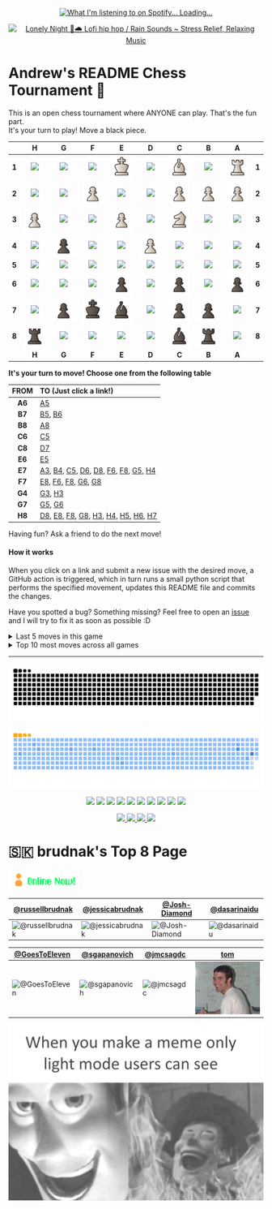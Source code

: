 
<p align="center">
  <a href="https://open.spotify.com/user/upv50bd8fofqcy9yibbgfmwly">
    <img src="https://novatorem-gamma-two.vercel.app/api/spotify" alt="What I'm listening to on Spotify... Loading..." />
  </a>
</p>

<p align="center">
  <a href="https://youtu.be/RqPIxIhcyYk">
    <img src="https://github.com/brudnak/brudnak/blob/main/img/bart.gif" alt="Lonely Night 🌃🌧️ Lofi hip hop / Rain Sounds ~ Stress Relief, Relaxing Music">
  </a>
</p>

# Andrew's README Chess Tournament 👑

This is an open chess tournament where ANYONE can play. That's the fun part.  
It's your turn to play! Move a <!-- BEGIN TURN -->black<!-- END TURN --> piece.

<!-- BEGIN CHESS BOARD -->
|   | H | G | F | E | D | C | B | A |   |
|---|:-:|:-:|:-:|:-:|:-:|:-:|:-:|:-:|:-:|
| **1** | <img src="img/blank.png" width=50px> | <img src="img/blank.png" width=50px> | <img src="img/blank.png" width=50px> | <img src="img/white/king.svg" width=50px> | <img src="img/blank.png" width=50px> | <img src="img/white/bishop.svg" width=50px> | <img src="img/blank.png" width=50px> | <img src="img/white/rook.svg" width=50px> | **1** |
| **2** | <img src="img/blank.png" width=50px> | <img src="img/blank.png" width=50px> | <img src="img/white/pawn.svg" width=50px> | <img src="img/blank.png" width=50px> | <img src="img/blank.png" width=50px> | <img src="img/white/pawn.svg" width=50px> | <img src="img/white/pawn.svg" width=50px> | <img src="img/white/pawn.svg" width=50px> | **2** |
| **3** | <img src="img/white/pawn.svg" width=50px> | <img src="img/blank.png" width=50px> | <img src="img/blank.png" width=50px> | <img src="img/white/pawn.svg" width=50px> | <img src="img/blank.png" width=50px> | <img src="img/white/knight.svg" width=50px> | <img src="img/blank.png" width=50px> | <img src="img/blank.png" width=50px> | **3** |
| **4** | <img src="img/blank.png" width=50px> | <img src="img/black/pawn.svg" width=50px> | <img src="img/blank.png" width=50px> | <img src="img/blank.png" width=50px> | <img src="img/white/pawn.svg" width=50px> | <img src="img/blank.png" width=50px> | <img src="img/blank.png" width=50px> | <img src="img/blank.png" width=50px> | **4** |
| **5** | <img src="img/blank.png" width=50px> | <img src="img/blank.png" width=50px> | <img src="img/blank.png" width=50px> | <img src="img/blank.png" width=50px> | <img src="img/blank.png" width=50px> | <img src="img/blank.png" width=50px> | <img src="img/blank.png" width=50px> | <img src="img/blank.png" width=50px> | **5** |
| **6** | <img src="img/blank.png" width=50px> | <img src="img/blank.png" width=50px> | <img src="img/blank.png" width=50px> | <img src="img/black/pawn.svg" width=50px> | <img src="img/blank.png" width=50px> | <img src="img/black/pawn.svg" width=50px> | <img src="img/blank.png" width=50px> | <img src="img/black/pawn.svg" width=50px> | **6** |
| **7** | <img src="img/blank.png" width=50px> | <img src="img/black/pawn.svg" width=50px> | <img src="img/black/king.svg" width=50px> | <img src="img/black/bishop.svg" width=50px> | <img src="img/blank.png" width=50px> | <img src="img/black/pawn.svg" width=50px> | <img src="img/black/pawn.svg" width=50px> | <img src="img/blank.png" width=50px> | **7** |
| **8** | <img src="img/black/rook.svg" width=50px> | <img src="img/blank.png" width=50px> | <img src="img/blank.png" width=50px> | <img src="img/blank.png" width=50px> | <img src="img/blank.png" width=50px> | <img src="img/black/bishop.svg" width=50px> | <img src="img/black/rook.svg" width=50px> | <img src="img/blank.png" width=50px> | **8** |
|   | **H** | **G** | **F** | **E** | **D** | **C** | **B** | **A** |   |
<!-- END CHESS BOARD -->

**It's your turn to move! Choose one from the following table**
<!-- BEGIN MOVES LIST -->
|  FROM  | TO (Just click a link!) |
| :----: | :---------------------- |
| **A6** | [A5](https://github.com/brudnak/brudnak/issues/new?body=Please+do+not+change+the+title.+Just+click+%22Submit+new+issue%22.+You+don%27t+need+to+do+anything+else+%3AD&title=Chess%3A+Move+A6+to+A5) |
| **B7** | [B5](https://github.com/brudnak/brudnak/issues/new?body=Please+do+not+change+the+title.+Just+click+%22Submit+new+issue%22.+You+don%27t+need+to+do+anything+else+%3AD&title=Chess%3A+Move+B7+to+B5), [B6](https://github.com/brudnak/brudnak/issues/new?body=Please+do+not+change+the+title.+Just+click+%22Submit+new+issue%22.+You+don%27t+need+to+do+anything+else+%3AD&title=Chess%3A+Move+B7+to+B6) |
| **B8** | [A8](https://github.com/brudnak/brudnak/issues/new?body=Please+do+not+change+the+title.+Just+click+%22Submit+new+issue%22.+You+don%27t+need+to+do+anything+else+%3AD&title=Chess%3A+Move+B8+to+A8) |
| **C6** | [C5](https://github.com/brudnak/brudnak/issues/new?body=Please+do+not+change+the+title.+Just+click+%22Submit+new+issue%22.+You+don%27t+need+to+do+anything+else+%3AD&title=Chess%3A+Move+C6+to+C5) |
| **C8** | [D7](https://github.com/brudnak/brudnak/issues/new?body=Please+do+not+change+the+title.+Just+click+%22Submit+new+issue%22.+You+don%27t+need+to+do+anything+else+%3AD&title=Chess%3A+Move+C8+to+D7) |
| **E6** | [E5](https://github.com/brudnak/brudnak/issues/new?body=Please+do+not+change+the+title.+Just+click+%22Submit+new+issue%22.+You+don%27t+need+to+do+anything+else+%3AD&title=Chess%3A+Move+E6+to+E5) |
| **E7** | [A3](https://github.com/brudnak/brudnak/issues/new?body=Please+do+not+change+the+title.+Just+click+%22Submit+new+issue%22.+You+don%27t+need+to+do+anything+else+%3AD&title=Chess%3A+Move+E7+to+A3), [B4](https://github.com/brudnak/brudnak/issues/new?body=Please+do+not+change+the+title.+Just+click+%22Submit+new+issue%22.+You+don%27t+need+to+do+anything+else+%3AD&title=Chess%3A+Move+E7+to+B4), [C5](https://github.com/brudnak/brudnak/issues/new?body=Please+do+not+change+the+title.+Just+click+%22Submit+new+issue%22.+You+don%27t+need+to+do+anything+else+%3AD&title=Chess%3A+Move+E7+to+C5), [D6](https://github.com/brudnak/brudnak/issues/new?body=Please+do+not+change+the+title.+Just+click+%22Submit+new+issue%22.+You+don%27t+need+to+do+anything+else+%3AD&title=Chess%3A+Move+E7+to+D6), [D8](https://github.com/brudnak/brudnak/issues/new?body=Please+do+not+change+the+title.+Just+click+%22Submit+new+issue%22.+You+don%27t+need+to+do+anything+else+%3AD&title=Chess%3A+Move+E7+to+D8), [F6](https://github.com/brudnak/brudnak/issues/new?body=Please+do+not+change+the+title.+Just+click+%22Submit+new+issue%22.+You+don%27t+need+to+do+anything+else+%3AD&title=Chess%3A+Move+E7+to+F6), [F8](https://github.com/brudnak/brudnak/issues/new?body=Please+do+not+change+the+title.+Just+click+%22Submit+new+issue%22.+You+don%27t+need+to+do+anything+else+%3AD&title=Chess%3A+Move+E7+to+F8), [G5](https://github.com/brudnak/brudnak/issues/new?body=Please+do+not+change+the+title.+Just+click+%22Submit+new+issue%22.+You+don%27t+need+to+do+anything+else+%3AD&title=Chess%3A+Move+E7+to+G5), [H4](https://github.com/brudnak/brudnak/issues/new?body=Please+do+not+change+the+title.+Just+click+%22Submit+new+issue%22.+You+don%27t+need+to+do+anything+else+%3AD&title=Chess%3A+Move+E7+to+H4) |
| **F7** | [E8](https://github.com/brudnak/brudnak/issues/new?body=Please+do+not+change+the+title.+Just+click+%22Submit+new+issue%22.+You+don%27t+need+to+do+anything+else+%3AD&title=Chess%3A+Move+F7+to+E8), [F6](https://github.com/brudnak/brudnak/issues/new?body=Please+do+not+change+the+title.+Just+click+%22Submit+new+issue%22.+You+don%27t+need+to+do+anything+else+%3AD&title=Chess%3A+Move+F7+to+F6), [F8](https://github.com/brudnak/brudnak/issues/new?body=Please+do+not+change+the+title.+Just+click+%22Submit+new+issue%22.+You+don%27t+need+to+do+anything+else+%3AD&title=Chess%3A+Move+F7+to+F8), [G6](https://github.com/brudnak/brudnak/issues/new?body=Please+do+not+change+the+title.+Just+click+%22Submit+new+issue%22.+You+don%27t+need+to+do+anything+else+%3AD&title=Chess%3A+Move+F7+to+G6), [G8](https://github.com/brudnak/brudnak/issues/new?body=Please+do+not+change+the+title.+Just+click+%22Submit+new+issue%22.+You+don%27t+need+to+do+anything+else+%3AD&title=Chess%3A+Move+F7+to+G8) |
| **G4** | [G3](https://github.com/brudnak/brudnak/issues/new?body=Please+do+not+change+the+title.+Just+click+%22Submit+new+issue%22.+You+don%27t+need+to+do+anything+else+%3AD&title=Chess%3A+Move+G4+to+G3), [H3](https://github.com/brudnak/brudnak/issues/new?body=Please+do+not+change+the+title.+Just+click+%22Submit+new+issue%22.+You+don%27t+need+to+do+anything+else+%3AD&title=Chess%3A+Move+G4+to+H3) |
| **G7** | [G5](https://github.com/brudnak/brudnak/issues/new?body=Please+do+not+change+the+title.+Just+click+%22Submit+new+issue%22.+You+don%27t+need+to+do+anything+else+%3AD&title=Chess%3A+Move+G7+to+G5), [G6](https://github.com/brudnak/brudnak/issues/new?body=Please+do+not+change+the+title.+Just+click+%22Submit+new+issue%22.+You+don%27t+need+to+do+anything+else+%3AD&title=Chess%3A+Move+G7+to+G6) |
| **H8** | [D8](https://github.com/brudnak/brudnak/issues/new?body=Please+do+not+change+the+title.+Just+click+%22Submit+new+issue%22.+You+don%27t+need+to+do+anything+else+%3AD&title=Chess%3A+Move+H8+to+D8), [E8](https://github.com/brudnak/brudnak/issues/new?body=Please+do+not+change+the+title.+Just+click+%22Submit+new+issue%22.+You+don%27t+need+to+do+anything+else+%3AD&title=Chess%3A+Move+H8+to+E8), [F8](https://github.com/brudnak/brudnak/issues/new?body=Please+do+not+change+the+title.+Just+click+%22Submit+new+issue%22.+You+don%27t+need+to+do+anything+else+%3AD&title=Chess%3A+Move+H8+to+F8), [G8](https://github.com/brudnak/brudnak/issues/new?body=Please+do+not+change+the+title.+Just+click+%22Submit+new+issue%22.+You+don%27t+need+to+do+anything+else+%3AD&title=Chess%3A+Move+H8+to+G8), [H3](https://github.com/brudnak/brudnak/issues/new?body=Please+do+not+change+the+title.+Just+click+%22Submit+new+issue%22.+You+don%27t+need+to+do+anything+else+%3AD&title=Chess%3A+Move+H8+to+H3), [H4](https://github.com/brudnak/brudnak/issues/new?body=Please+do+not+change+the+title.+Just+click+%22Submit+new+issue%22.+You+don%27t+need+to+do+anything+else+%3AD&title=Chess%3A+Move+H8+to+H4), [H5](https://github.com/brudnak/brudnak/issues/new?body=Please+do+not+change+the+title.+Just+click+%22Submit+new+issue%22.+You+don%27t+need+to+do+anything+else+%3AD&title=Chess%3A+Move+H8+to+H5), [H6](https://github.com/brudnak/brudnak/issues/new?body=Please+do+not+change+the+title.+Just+click+%22Submit+new+issue%22.+You+don%27t+need+to+do+anything+else+%3AD&title=Chess%3A+Move+H8+to+H6), [H7](https://github.com/brudnak/brudnak/issues/new?body=Please+do+not+change+the+title.+Just+click+%22Submit+new+issue%22.+You+don%27t+need+to+do+anything+else+%3AD&title=Chess%3A+Move+H8+to+H7) |
<!-- END MOVES LIST -->

Having fun? Ask a friend to do the next move!

#### How it works

When you click on a link and submit a new issue with the desired move, a GitHub action is triggered, which in turn runs a small python script that performs the specified movement, updates this README file and commits the changes.

Have you spotted a bug? Something missing? Feel free to open an [issue](https://github.com/marcizhu/readme-chess/issues) and I will try to fix it as soon as possible :D


<details>
  <summary>Last 5 moves in this game</summary>
<!-- BEGIN LAST MOVES -->

| Move | Author |
| :--: | :----- |
| `H2` to `H3` | [ @fillipehmeireles](https://github.com/fillipehmeireles) |
| `H5` to `G4` | [ @GingerGeek](https://github.com/GingerGeek) |
| `G3` to `G4` | [ @brudnak](https://github.com/brudnak) |
| `E8` to `F7` | [ @partypiotr](https://github.com/partypiotr) |
| `G5` to `F7` | [ @brudnak](https://github.com/brudnak) |

<!-- END LAST MOVES -->
</details>

<details>
  <summary>Top 10 most moves across all games</summary>
<!-- BEGIN TOP MOVES -->

| Total moves |  User  |
| :---------: | :----- |
| 14 | [@brudnak](https://github.com/brudnak) |
| 6 | [@russellbrudnak](https://github.com/russellbrudnak) |
| 4 | [@Josh-Diamond](https://github.com/Josh-Diamond) |
| 1 | [@erodrigufer](https://github.com/erodrigufer) |
| 1 | [@kawaii-Code](https://github.com/kawaii-Code) |
| 1 | [@partypiotr](https://github.com/partypiotr) |
| 1 | [@GingerGeek](https://github.com/GingerGeek) |
| 1 | [@fillipehmeireles](https://github.com/fillipehmeireles) |

<!-- END TOP MOVES -->
</details>

---

<p align="center">
  <img src="https://github.com/brudnak/brudnak/blob/output/github-snake-dark.svg#gh-dark-mode-only" />
</p>
<p align="center">
  <img src="https://github.com/brudnak/brudnak/blob/output/ocean.gif#gh-light-mode-only" />
</p>

<!-- Where to find these icons: https://simpleicons.org -->
<p align="center">
  <img src="https://img.shields.io/badge/-Go-00ADD8?logo=go&logoColor=white&style=fla" />
  <img src="https://img.shields.io/badge/-Rust-000000?logo=rust&logoColor=white&style=fla" />
  <img src="https://img.shields.io/badge/-Zig-F7A41D?logo=zig&logoColor=white&styl=fla" />
  <img src="https://img.shields.io/badge/-Kubernetes-326CE5?logo=kubernetes&logoColor=white&style=flat" />
  <img src="https://img.shields.io/badge/-Rancher-0075A8?logo=rancher&logoColor=white&style=flat" />
  <img src="https://img.shields.io/badge/-Terraform-7B42BC?logo=terraform&logoColor=white&style=flat" />
  <img src="https://img.shields.io/badge/-AWS-232F3E?logo=amazonwebservices&logoColor=white&style=flat" />
  <img src="https://img.shields.io/badge/-JavaScript-F7DF1E?logo=javascript&logoColor=white&style=flat" />
  <img src="https://img.shields.io/badge/-HTML5-E34F26?logo=html5&logoColor=white&style=flat" />
  <img src="https://img.shields.io/badge/-CSS3-1572B6?logo=css3&logoColor=white&style=flat" />
</p>

<p align="center">
  <a href="https://gitlab.com/brudnak">
    <img src="https://img.shields.io/badge/-GitLab-FC6D26?logo=gitlab&logoColor=white&style=flat" />
  </a>
  <a href="https://hub.docker.com/u/brudnak">
    <img src="https://img.shields.io/badge/-Docker_Hub-2496ED?logo=docker&logoColor=white&style=flat" />
  </a>
  <a href="https://www.linkedin.com/in/andrew-brudnak">
    <img src="https://img.shields.io/badge/-LinkedIn-0A66C2?logo=linkedin&logoColor=white&style=flat" />
  </a>
  <a href="https://bitbucket.org/brudnak">
    <img src="https://img.shields.io/badge/-Bitbucket-0052CC?logo=bitbucket&logoColor=white&style=flat" />
  </a>
</p>

# 🇸🇰 brudnak's Top 8 Page

  <img src="https://github.com/brudnak/brudnak/blob/main/img/online.gif" alt="" width="140">

| [@russellbrudnak](https://github.com/russellbrudnak)                               | [@jessicabrudnak](https://github.com/jessicabrudnak)                               | [@Josh-Diamond](https://github.com/Josh-Diamond)                               | [@dasarinaidu](https://github.com/dasarinaidu)                               |
| ---------------------------------------------------------------------------------- | ---------------------------------------------------------------------------------- | ------------------------------------------------------------------------------ | ---------------------------------------------------------------------------- |
| ![@russellbrudnak](https://avatars.githubusercontent.com/russellbrudnak?s=150&v=1) | ![@jessicabrudnak](https://avatars.githubusercontent.com/jessicabrudnak?s=150&v=1) | ![@Josh-Diamond](https://avatars.githubusercontent.com/Josh-Diamond?s=150&v=1) | ![@dasarinaidu](https://avatars.githubusercontent.com/dasarinaidu?s=150&v=1) |

| [@GoesToEleven](https://github.com/GoesToEleven)                               | [@sgapanovich](https://github.com/sgapanovich)                               | [@jmcsagdc](https://github.com/jmcsagdc)                               | [tom](#https://wittenbrock.github.io/toms-myspace-page/)         |
| ------------------------------------------------------------------------------ | ---------------------------------------------------------------------------- | ---------------------------------------------------------------------- | ---------------------------------------------------------------- |
| ![@GoesToEleven](https://avatars.githubusercontent.com/GoesToEleven?s=150&v=1) | ![@sgapanovich](https://avatars.githubusercontent.com/sgapanovich?s=150&v=1) | ![@jmcsagdc](https://avatars.githubusercontent.com/jmcsagdc?s=150&v=1) | ![tom](https://github.com/brudnak/brudnak/blob/main/img/tom.jpg) |

<p align="center">
  <img src="https://github.com/brudnak/brudnak/blob/main/img/light-mode.png#gh-light-mode-only" />
</p>
